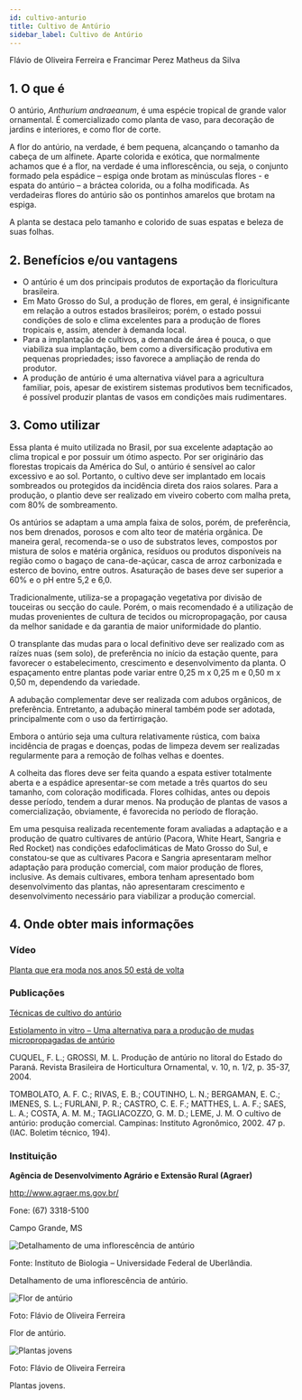 ```yaml
---
id: cultivo-anturio
title: Cultivo de Antúrio
sidebar_label: Cultivo de Antúrio
---
```


<div className="center-textArticle">Flávio de Oliveira Ferreira e Francimar Perez Matheus da Silva</div>

## **1. O que é**

O antúrio, _Anthurium andraeanum_, é uma espécie tropical de
grande valor ornamental. É comercializado como planta de vaso,
para decoração de jardins e interiores, e como flor de corte.

A flor do antúrio, na verdade, é bem pequena, alcançando o
tamanho da cabeça de um alfinete. Aparte colorida e exótica, que
normalmente achamos que é a flor, na verdade é uma
inflorescência, ou seja, o conjunto formado pela espádice – espiga
onde brotam as minúsculas flores - e espata do antúrio – a bráctea
colorida, ou a folha modificada. As verdadeiras flores do antúrio
são os pontinhos amarelos que brotam na espiga.

A planta se destaca pelo tamanho e colorido de suas espatas e
beleza de suas folhas.

## **2. Benefícios e/ou vantagens**

- O antúrio é um dos principais produtos de exportação da
  floricultura brasileira.
- Em Mato Grosso do Sul, a produção de flores, em geral, é
  insignificante em relação a outros estados brasileiros; porém, o
  estado possui condições de solo e clima excelentes para a
  produção de flores tropicais e, assim, atender à demanda local.
- Para a implantação de cultivos, a demanda de área é pouca, o
  que viabiliza sua implantação, bem como a diversificação
  produtiva em pequenas propriedades; isso favorece a
  ampliação de renda do produtor.
- A produção de antúrio é uma alternativa viável para a
  agricultura familiar, pois, apesar de existirem sistemas produtivos bem tecnificados, é possível produzir plantas de
  vasos em condições mais rudimentares.

## **3. Como utilizar**

Essa planta é muito utilizada no Brasil, por sua excelente
adaptação ao clima tropical e por possuir um ótimo aspecto.
Por ser originário das florestas tropicais da América do Sul, o
antúrio é sensível ao calor excessivo e ao sol. Portanto, o
cultivo deve ser implantado em locais sombreados ou
protegidos da incidência direta dos raios solares. Para a
produção, o plantio deve ser realizado em viveiro coberto com
malha preta, com 80% de sombreamento.

Os antúrios se adaptam a uma ampla faixa de solos, porém, de
preferência, nos bem drenados, porosos e com alto teor de
matéria orgânica. De maneira geral, recomenda-se o uso de
substratos leves, compostos por mistura de solos e matéria
orgânica, resíduos ou produtos disponíveis na região como o
bagaço de cana-de-açúcar, casca de arroz carbonizada e
esterco de bovino, entre outros. Asaturação de bases deve ser
superior a 60% e o pH entre 5,2 e 6,0.

Tradicionalmente, utiliza-se a propagação vegetativa por
divisão de touceiras ou secção do caule. Porém, o mais
recomendado é a utilização de mudas provenientes de cultura
de tecidos ou micropropagação, por causa da melhor
sanidade e da garantia de maior uniformidade do plantio.

O transplante das mudas para o local definitivo deve ser
realizado com as raízes nuas (sem solo), de preferência no
início da estação quente, para favorecer o estabelecimento,
crescimento e desenvolvimento da planta. O espaçamento
entre plantas pode variar entre 0,25 m x 0,25 m e 0,50 m x
0,50 m, dependendo da variedade.

A adubação complementar deve ser realizada com adubos
orgânicos, de preferência. Entretanto, a adubação mineral
também pode ser adotada, principalmente com o uso da
fertirrigação.

Embora o antúrio seja uma cultura relativamente rústica, com
baixa incidência de pragas e doenças, podas de limpeza
devem ser realizadas regularmente para a remoção de folhas
velhas e doentes.

A colheita das flores deve ser feita quando a espata estiver
totalmente aberta e a espádice apresentar-se com metade a
três quartos do seu tamanho, com coloração modificada.
Flores colhidas, antes ou depois desse período, tendem a durar
menos. Na produção de plantas de vasos a comercialização,
obviamente, é favorecida no período de floração.

Em uma pesquisa realizada recentemente foram avaliadas a
adaptação e a produção de quatro cultivares de antúrio
(Pacora, White Heart, Sangria e Red Rocket) nas condições
edafoclimáticas de Mato Grosso do Sul, e constatou-se que as
cultivares Pacora e Sangria apresentaram melhor adaptação
para produção comercial, com maior produção de flores,
inclusive. As demais cultivares, embora tenham apresentado
bom desenvolvimento das plantas, não apresentaram
crescimento e desenvolvimento necessário para viabilizar a
produção comercial.

## **4. Onde obter mais informações**

### Vídeo

[Planta que era moda nos anos 50 está de volta](https://youtu.be/M_H20J-hZDQ)

### Publicações

[Técnicas de cultivo do antúrio](https://bit.ly/2qojVjo)

[Estiolamento in vitro – Uma alternativa para a produção de mudas micropropagadas de antúrio](https://bit.ly/3eUlmKQ)

CUQUEL, F. L.; GROSSI, M. L. Produção de antúrio no litoral do
Estado do Paraná. Revista Brasileira de Horticultura Ornamental,
v. 10, n. 1/2, p. 35-37, 2004.

TOMBOLATO, A. F. C.; RIVAS, E. B.; COUTINHO, L. N.;
BERGAMAN, E. C.; IMENES, S. L.; FURLANI, P. R.; CASTRO,
C. E. F.; MATTHES, L. A. F.; SAES, L. A.; COSTA, A. M. M.;
TAGLIACOZZO, G. M. D.; LEME, J. M. O cultivo de antúrio:
produção comercial. Campinas: Instituto Agronômico, 2002.
47 p. (IAC. Boletim técnico, 194).

### Instituição

**Agência de Desenvolvimento Agrário e Extensão Rural (Agraer)**

http://www.agraer.ms.gov.br/

Fone: (67) 3318-5100

Campo Grande, MS

![Detalhamento de uma inflorescência de antúrio](/cartilha/img/docs/28_cultivo_anturuo/FOTO_01.jpg)

Fonte: Instituto de Biologia – Universidade Federal de Uberlândia.

<div className="center-textImage">
Detalhamento de uma inflorescência de antúrio.
</div>

<div className="image-Box">

![Flor de antúrio](/cartilha/img/docs/28_cultivo_anturuo/FOTO_02.jpg)

Foto: Flávio de Oliveira Ferreira

</div>

<div className="center-textImage">
Flor de antúrio.
</div>

<div className="image-Box">

![Plantas jovens](/cartilha/img/docs/28_cultivo_anturuo/FOTO_03.jpg)

Foto: Flávio de Oliveira Ferreira

</div>

<div className="center-textImage">
Plantas jovens.
</div>
